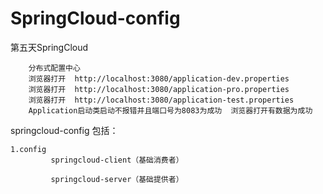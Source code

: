 # SpringCloud-config


第五天SpringCloud

		分布式配置中心
		浏览器打开  http://localhost:3080/application-dev.properties
		浏览器打开  http://localhost:3080/application-pro.properties
		浏览器打开  http://localhost:3080/application-test.properties
		Application启动类启动不报错并且端口号为8083为成功  浏览器打开有数据为成功


springcloud-config
	包括：

	1.config
	         springcloud-client（基础消费者）
	
	         springcloud-server（基础提供者）
		

















